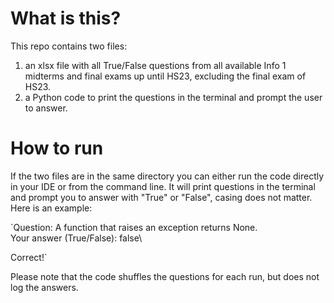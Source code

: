 # What is this?

This repo contains two files: 

1) an xlsx file with all True/False questions from all available Info 1 midterms and final exams up until HS23, excluding the final exam of HS23.
2) a Python code to print the questions in the terminal and prompt the user to answer.

# How to run

If the two files are in the same directory you can either run the code directly in your IDE or from the command line. It will print questions in the terminal and prompt you to answer with "True" or "False", casing does not matter. Here is an example:

`Question: A function that raises an exception returns None.\
Your answer (True/False): false\

Correct!`

Please note that the code shuffles the questions for each run, but does not log the answers. 
